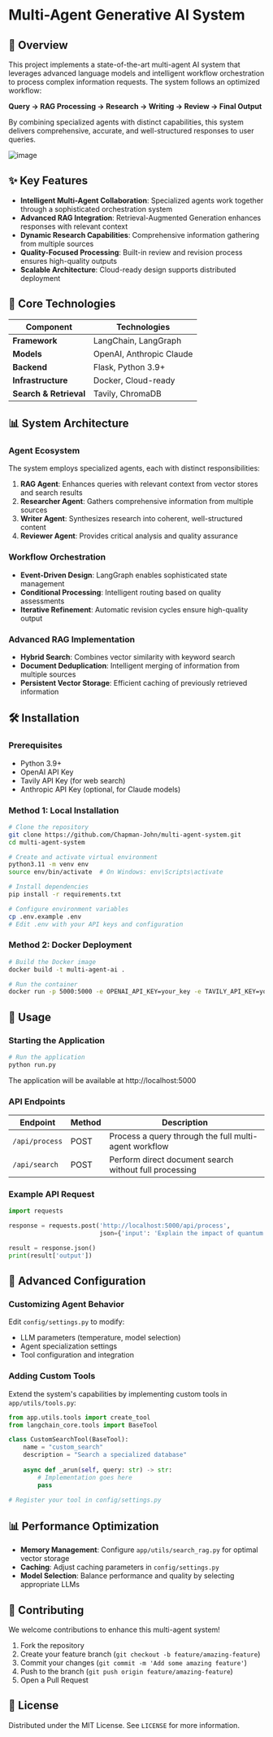 # Multi-Agent Generative AI System

## 🚀 Overview

This project implements a state-of-the-art multi-agent AI system that leverages advanced language models and intelligent workflow orchestration to process complex information requests. The system follows an optimized workflow:

**Query → RAG Processing → Research → Writing → Review → Final Output**

By combining specialized agents with distinct capabilities, this system delivers comprehensive, accurate, and well-structured responses to user queries.


![image](https://github.com/user-attachments/assets/f91a04dc-91b5-4657-a5bc-c52cf6e773a1)


## ✨ Key Features

- **Intelligent Multi-Agent Collaboration**: Specialized agents work together through a sophisticated orchestration system
- **Advanced RAG Integration**: Retrieval-Augmented Generation enhances responses with relevant context
- **Dynamic Research Capabilities**: Comprehensive information gathering from multiple sources
- **Quality-Focused Processing**: Built-in review and revision process ensures high-quality outputs
- **Scalable Architecture**: Cloud-ready design supports distributed deployment

## 🔧 Core Technologies

| Component | Technologies |
|-----------|--------------|
| **Framework** | LangChain, LangGraph |
| **Models** | OpenAI, Anthropic Claude |
| **Backend** | Flask, Python 3.9+ |
| **Infrastructure** | Docker, Cloud-ready |
| **Search & Retrieval** | Tavily, ChromaDB |

## 📊 System Architecture

### Agent Ecosystem

The system employs specialized agents, each with distinct responsibilities:

1. **RAG Agent**: Enhances queries with relevant context from vector stores and search results
2. **Researcher Agent**: Gathers comprehensive information from multiple sources
3. **Writer Agent**: Synthesizes research into coherent, well-structured content
4. **Reviewer Agent**: Provides critical analysis and quality assurance

### Workflow Orchestration

- **Event-Driven Design**: LangGraph enables sophisticated state management
- **Conditional Processing**: Intelligent routing based on quality assessments
- **Iterative Refinement**: Automatic revision cycles ensure high-quality output

### Advanced RAG Implementation

- **Hybrid Search**: Combines vector similarity with keyword search
- **Document Deduplication**: Intelligent merging of information from multiple sources
- **Persistent Vector Storage**: Efficient caching of previously retrieved information

## 🛠️ Installation

### Prerequisites

- Python 3.9+
- OpenAI API Key
- Tavily API Key (for web search)
- Anthropic API Key (optional, for Claude models)

### Method 1: Local Installation

```bash
# Clone the repository
git clone https://github.com/Chapman-John/multi-agent-system.git
cd multi-agent-system

# Create and activate virtual environment
python3.11 -m venv env
source env/bin/activate  # On Windows: env\Scripts\activate

# Install dependencies
pip install -r requirements.txt

# Configure environment variables
cp .env.example .env
# Edit .env with your API keys and configuration
```

### Method 2: Docker Deployment

```bash
# Build the Docker image
docker build -t multi-agent-ai .

# Run the container
docker run -p 5000:5000 -e OPENAI_API_KEY=your_key -e TAVILY_API_KEY=your_key multi-agent-ai
```

## 🚀 Usage

### Starting the Application

```bash
# Run the application
python run.py
```

The application will be available at http://localhost:5000

### API Endpoints

| Endpoint | Method | Description |
|----------|--------|-------------|
| `/api/process` | POST | Process a query through the full multi-agent workflow |
| `/api/search` | POST | Perform direct document search without full processing |

### Example API Request

```python
import requests

response = requests.post('http://localhost:5000/api/process', 
                         json={'input': 'Explain the impact of quantum computing on cryptography'})

result = response.json()
print(result['output'])
```

## 🧩 Advanced Configuration

### Customizing Agent Behavior

Edit `config/settings.py` to modify:

- LLM parameters (temperature, model selection)
- Agent specialization settings
- Tool configuration and integration

### Adding Custom Tools

Extend the system's capabilities by implementing custom tools in `app/utils/tools.py`:

```python
from app.utils.tools import create_tool
from langchain_core.tools import BaseTool

class CustomSearchTool(BaseTool):
    name = "custom_search"
    description = "Search a specialized database"
    
    async def _arun(self, query: str) -> str:
        # Implementation goes here
        pass

# Register your tool in config/settings.py
```

## 📊 Performance Optimization

- **Memory Management**: Configure `app/utils/search_rag.py` for optimal vector storage
- **Caching**: Adjust caching parameters in `config/settings.py`
- **Model Selection**: Balance performance and quality by selecting appropriate LLMs

## 🤝 Contributing

We welcome contributions to enhance this multi-agent system!

1. Fork the repository
2. Create your feature branch (`git checkout -b feature/amazing-feature`)
3. Commit your changes (`git commit -m 'Add some amazing feature'`)
4. Push to the branch (`git push origin feature/amazing-feature`)
5. Open a Pull Request

## 📄 License

Distributed under the MIT License. See `LICENSE` for more information.


